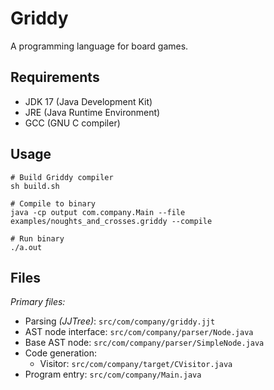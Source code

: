 # Griddy

A programming language for board games.

## Requirements

- JDK 17 (Java Development Kit)
- JRE (Java Runtime Environment)
- GCC (GNU C compiler)

## Usage

```shell
# Build Griddy compiler
sh build.sh

# Compile to binary
java -cp output com.company.Main --file examples/noughts_and_crosses.griddy --compile

# Run binary
./a.out
```

## Files

*Primary files:*

- Parsing *(JJTree)*: `src/com/company/griddy.jjt`
- AST node interface: `src/com/company/parser/Node.java`
- Base AST node: `src/com/company/parser/SimpleNode.java`
- Code generation: 
  - Visitor: `src/com/company/target/CVisitor.java`
- Program entry: `src/com/company/Main.java`
